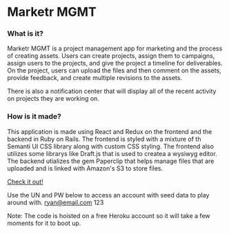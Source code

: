 # Marketr MGMT #

### What is it? ###

Marketr MGMT is a project management app for marketing and the process of creating assets. Users can create projects, assign them to campaigns, assign users to the projects, and give the project a timeline for deliverables. On the project, users can upload the files and then comment on the assets, provide feedback, and create multiple revisions to the assets. 

There is also a notification center that will display all of the recent activity on projects they are working on. 

### How is it made? ###

This application is made using React and Redux on the frontend and the backend in Ruby on Rails. The frontend is styled with a mixture of th Semanti UI CSS library along with custom CSS styling. The frontend also utilizes some librarys like Draft.js that is used to createa a wysiwyg editor. The backend utializes the gem Paperclip that helps manage files that are uploaded and is linked with Amazon's S3 to store files.

[Check it out!](https://marketr-mgmt-frontend.firebaseapp.com/)

Use the UN and PW below to access an account with seed data to play around with.
ryan@email.com 
123

Note: The code is hoisted on a free Heroku account so it will take a few moments for it to boot up.
